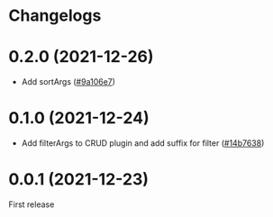 # Changelogs

# 0.2.0 (2021-12-26)

- Add sortArgs ([#9a106e7](https://github.com/hieunv495/graphql-easy/commit/9a106e7))

# 0.1.0 (2021-12-24)

- Add filterArgs to CRUD plugin and add suffix for filter ([#14b7638](https://github.com/hieunv495/graphql-easy/commit/14b7638))

# 0.0.1 (2021-12-23)

First release
